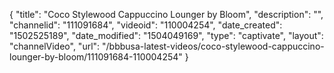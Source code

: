 {
    "title": "Coco Stylewood Cappuccino Lounger by Bloom",
    "description": "",
    "channelid": "111091684",
    "videoid": "110004254",
    "date_created": "1502525189",
    "date_modified": "1504049169",
    "type": "captivate",
    "layout": "channelVideo",
    "url": "\/bbbusa-latest-videos\/coco-stylewood-cappuccino-lounger-by-bloom\/111091684-110004254"
}